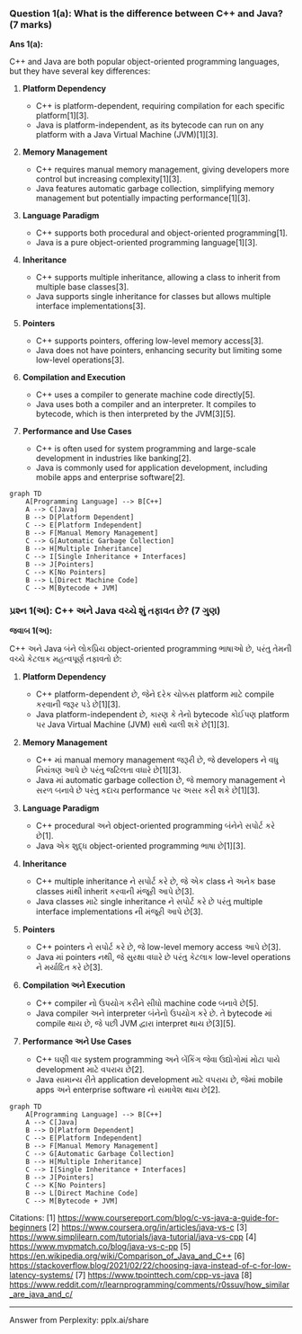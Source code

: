 ### Question 1(a): What is the difference between C++ and Java? (7 marks)

**Ans 1(a):**

C++ and Java are both popular object-oriented programming languages, but they have several key differences:

1. **Platform Dependency**
   - C++ is platform-dependent, requiring compilation for each specific platform[1][3].
   - Java is platform-independent, as its bytecode can run on any platform with a Java Virtual Machine (JVM)[1][3].

2. **Memory Management**
   - C++ requires manual memory management, giving developers more control but increasing complexity[1][3].
   - Java features automatic garbage collection, simplifying memory management but potentially impacting performance[1][3].

3. **Language Paradigm**
   - C++ supports both procedural and object-oriented programming[1].
   - Java is a pure object-oriented programming language[1][3].

4. **Inheritance**
   - C++ supports multiple inheritance, allowing a class to inherit from multiple base classes[3].
   - Java supports single inheritance for classes but allows multiple interface implementations[3].

5. **Pointers**
   - C++ supports pointers, offering low-level memory access[3].
   - Java does not have pointers, enhancing security but limiting some low-level operations[3].

6. **Compilation and Execution**
   - C++ uses a compiler to generate machine code directly[5].
   - Java uses both a compiler and an interpreter. It compiles to bytecode, which is then interpreted by the JVM[3][5].

7. **Performance and Use Cases**
   - C++ is often used for system programming and large-scale development in industries like banking[2].
   - Java is commonly used for application development, including mobile apps and enterprise software[2].

```mermaid
graph TD
    A[Programming Language] --> B[C++]
    A --> C[Java]
    B --> D[Platform Dependent]
    C --> E[Platform Independent]
    B --> F[Manual Memory Management]
    C --> G[Automatic Garbage Collection]
    B --> H[Multiple Inheritance]
    C --> I[Single Inheritance + Interfaces]
    B --> J[Pointers]
    C --> K[No Pointers]
    B --> L[Direct Machine Code]
    C --> M[Bytecode + JVM]
```

### પ્રશ્ન 1(અ): C++ અને Java વચ્ચે શું તફાવત છે? (7 ગુણ)

**જવાબ 1(અ):**

C++ અને Java બંને લોકપ્રિય object-oriented programming ભાષાઓ છે, પરંતુ તેમની વચ્ચે કેટલાક મહત્વપૂર્ણ તફાવતો છે:

1. **Platform Dependency**
   - C++ platform-dependent છે, જેને દરેક ચોક્કસ platform માટે compile કરવાની જરૂર પડે છે[1][3].
   - Java platform-independent છે, કારણ કે તેનો bytecode કોઈપણ platform પર Java Virtual Machine (JVM) સાથે ચાલી શકે છે[1][3].

2. **Memory Management**
   - C++ માં manual memory management જરૂરી છે, જે developers ને વધુ નિયંત્રણ આપે છે પરંતુ જટિલતા વધારે છે[1][3].
   - Java માં automatic garbage collection છે, જે memory management ને સરળ બનાવે છે પરંતુ કદાચ performance પર અસર કરી શકે છે[1][3].

3. **Language Paradigm**
   - C++ procedural અને object-oriented programming બંનેને સપોર્ટ કરે છે[1].
   - Java એક શુદ્ધ object-oriented programming ભાષા છે[1][3].

4. **Inheritance**
   - C++ multiple inheritance ને સપોર્ટ કરે છે, જે એક class ને અનેક base classes માંથી inherit કરવાની મંજૂરી આપે છે[3].
   - Java classes માટે single inheritance ને સપોર્ટ કરે છે પરંતુ multiple interface implementations ની મંજૂરી આપે છે[3].

5. **Pointers**
   - C++ pointers ને સપોર્ટ કરે છે, જે low-level memory access આપે છે[3].
   - Java માં pointers નથી, જે સુરક્ષા વધારે છે પરંતુ કેટલાક low-level operations ને મર્યાદિત કરે છે[3].

6. **Compilation અને Execution**
   - C++ compiler નો ઉપયોગ કરીને સીધો machine code બનાવે છે[5].
   - Java compiler અને interpreter બંનેનો ઉપયોગ કરે છે. તે bytecode માં compile થાય છે, જે પછી JVM દ્વારા interpret થાય છે[3][5].

7. **Performance અને Use Cases**
   - C++ ઘણી વાર system programming અને બેંકિંગ જેવા ઉદ્યોગોમાં મોટા પાયે development માટે વપરાય છે[2].
   - Java સામાન્ય રીતે application development માટે વપરાય છે, જેમાં mobile apps અને enterprise software નો સમાવેશ થાય છે[2].

```mermaid
graph TD
    A[Programming Language] --> B[C++]
    A --> C[Java]
    B --> D[Platform Dependent]
    C --> E[Platform Independent]
    B --> F[Manual Memory Management]
    C --> G[Automatic Garbage Collection]
    B --> H[Multiple Inheritance]
    C --> I[Single Inheritance + Interfaces]
    B --> J[Pointers]
    C --> K[No Pointers]
    B --> L[Direct Machine Code]
    C --> M[Bytecode + JVM]
```

Citations:
[1] https://www.coursereport.com/blog/c-vs-java-a-guide-for-beginners
[2] https://www.coursera.org/in/articles/java-vs-c
[3] https://www.simplilearn.com/tutorials/java-tutorial/java-vs-cpp
[4] https://www.mvpmatch.co/blog/java-vs-c-pp
[5] https://en.wikipedia.org/wiki/Comparison_of_Java_and_C++
[6] https://stackoverflow.blog/2021/02/22/choosing-java-instead-of-c-for-low-latency-systems/
[7] https://www.tpointtech.com/cpp-vs-java
[8] https://www.reddit.com/r/learnprogramming/comments/r0ssuv/how_similar_are_java_and_c/

---
Answer from Perplexity: pplx.ai/share